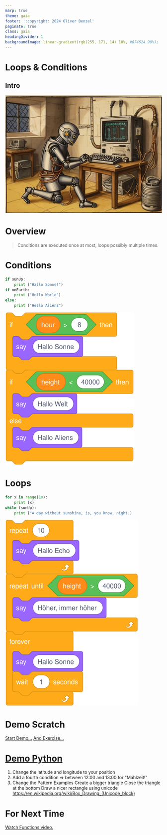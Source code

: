 ```yaml
---
marp: true
theme: gaia
footer: ':copyright: 2024 Oliver Denzel'
paginate: true
class: gaia
headingDivider: 1
backgroundImage: linear-gradient(rgb(255, 171, 14) 10%, #874624 90%);
---
```

<!-- _paginate: skip -->
<!-- _class: gaia lead -->
# Loops & Conditions
## Intro
![bg left:40%](../img/robot7.jpg)

# Overview
> Conditions are executed once at most, loops possibly multiple times.

# Conditions
```python
if sunUp:
    print ("Hallo Sonne!")
if onEarth:
    print ("Hello World")
else:
    print ("Hello Aliens")
```
![](../img/scratch/conditions/conditions.svg)
# Loops
```python
for x in range(10):
    print (x)
while (sunUp):
    print ("A day without sunshine, is, you know, night.)
```
![](../img/scratch/conditions/loops.svg)
# Demo Scratch
[Start Demo...](https://scratch.mit.edu/projects/398569407/)
[And Exercise...](https://studio.code.org/s/frozen/lessons/1/levels/4)
# [Demo Python](https://mybinder.org/v2/gh/OliverDenzelHFU/Programming/main?urlpath=tree%2FLoops%2FLoops.ipynb)
1. Change the latitude and longitude to your position
2. Add a fourth condition => between 12:00 and 13:00 for "Mahlzeit!"
3. Change the Pattern Examples
Create a bigger triangle
Close the triangle at the bottom
Draw a nicer rectangle using unicode
https://en.wikipedia.org/wiki/Box_Drawing_(Unicode_block)

# For Next Time
[Watch Functions video.](https://www.youtube.com/watch?v=9Os0o3wzS_I)